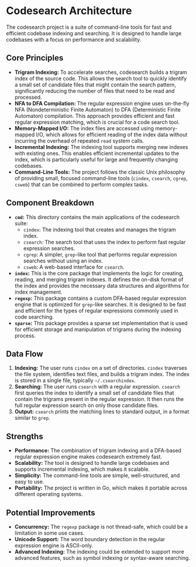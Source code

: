 # Codesearch Architecture

The codesearch project is a suite of command-line tools for fast and efficient codebase indexing and searching. It is designed to handle large codebases with a focus on performance and scalability.

## Core Principles

*   **Trigram Indexing:** To accelerate searches, codesearch builds a trigram index of the source code. This allows the search tool to quickly identify a small set of candidate files that might contain the search pattern, significantly reducing the number of files that need to be read and processed.
*   **NFA to DFA Compilation:** The regular expression engine uses on-the-fly NFA (Nondeterministic Finite Automaton) to DFA (Deterministic Finite Automaton) compilation. This approach provides efficient and fast regular expression matching, which is crucial for a code search tool.
*   **Memory-Mapped I/O:** The index files are accessed using memory-mapped I/O, which allows for efficient reading of the index data without incurring the overhead of repeated `read` system calls.
*   **Incremental Indexing:** The indexing tool supports merging new indexes with existing ones. This enables efficient incremental updates to the index, which is particularly useful for large and frequently changing codebases.
*   **Command-Line Tools:** The project follows the classic Unix philosophy of providing small, focused command-line tools (`cindex`, `csearch`, `cgrep`, `csweb`) that can be combined to perform complex tasks.

## Component Breakdown

*   **`cmd`:** This directory contains the main applications of the codesearch suite:
    *   `cindex`: The indexing tool that creates and manages the trigram index.
    *   `csearch`: The search tool that uses the index to perform fast regular expression searches.
    *   `cgrep`: A simpler, `grep`-like tool that performs regular expression searches without using an index.
    *   `csweb`: A web-based interface for `csearch`.
*   **`index`:** This is the core package that implements the logic for creating, reading, and merging trigram indexes. It defines the on-disk format of the index and provides the necessary data structures and algorithms for index management.
*   **`regexp`:** This package contains a custom DFA-based regular expression engine that is optimized for `grep`-like searches. It is designed to be fast and efficient for the types of regular expressions commonly used in code searching.
*   **`sparse`:** This package provides a sparse set implementation that is used for efficient storage and manipulation of trigrams during the indexing process.

## Data Flow

1.  **Indexing:** The user runs `cindex` on a set of directories. `cindex` traverses the file system, identifies text files, and builds a trigram index. The index is stored in a single file, typically `~/.csearchindex`.
2.  **Searching:** The user runs `csearch` with a regular expression. `csearch` first queries the index to identify a small set of candidate files that contain the trigrams present in the regular expression. It then runs the full regular expression search on only those candidate files.
3.  **Output:** `csearch` prints the matching lines to standard output, in a format similar to `grep`.

## Strengths

*   **Performance:** The combination of trigram indexing and a DFA-based regular expression engine makes codesearch extremely fast.
*   **Scalability:** The tool is designed to handle large codebases and supports incremental indexing, which makes it scalable.
*   **Simplicity:** The command-line tools are simple, well-structured, and easy to use.
*   **Portability:** The project is written in Go, which makes it portable across different operating systems.

## Potential Improvements

*   **Concurrency:** The `regexp` package is not thread-safe, which could be a limitation in some use cases.
*   **Unicode Support:** The word boundary detection in the regular expression engine is ASCII-only.
*   **Advanced Indexing:** The indexing could be extended to support more advanced features, such as symbol indexing or syntax-aware searching.
